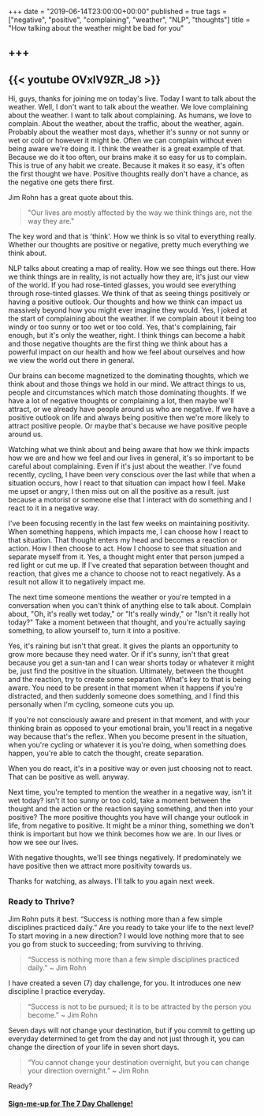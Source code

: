 +++
date = "2019-06-14T23:00:00+00:00"
published = true
tags = ["negative", "positive", "complaining", "weather", "NLP", "thoughts"]
title = "How talking about the weather might be bad for you"

+++
---  
{{< youtube OVxlV9ZR_J8 >}}
--- 

Hi, guys, thanks for joining me on today's live. Today I want to talk about the weather. Well, I don't want to talk about the weather. We love complaining about the weather. I want to talk about complaining. As humans, we love to complain. About the weather, about the traffic, about the weather, again. Probably about the weather most days, whether it's sunny or not sunny or wet or cold or however it might be. Often we can complain without even being aware we're doing it. I think the weather is a great example of that. Because we do it too often, our brains make it so easy for us to complain.
This is true of any habit we create. Because it makes it so easy, it's often the first thought we have. Positive thoughts really don't have a chance, as the negative one gets there
first. 

Jim Rohn has a great quote about this.

> "Our lives are mostly affected by the way we think things are, not the way they are."

The key word and that is 'think'. How we think is so vital to everything really. Whether our thoughts are positive or negative, pretty much everything we think about.

NLP talks about creating a map of reality. How we see things out there. How we think things are in reality, is not actually how they are, it's just our view of the world. If you had rose-tinted glasses, you would see everything through rose-tinted glasses. We think of that as seeing things positively or having a positive outlook. Our thoughts and how we think can impact us massively beyond how you might ever imagine they would. Yes, I joked at the start of complaining about the weather. If we complain about it being too windy or too sunny or too wet or too cold. Yes, that's complaining, fair enough, but it's only the weather, right. I think things can become a habit and those negative thoughts are the first thing we think about has a powerful impact on our health and how we feel about ourselves and how we view the world out there in general.

Our brains can become magnetized to the dominating thoughts, which we think about and those things we hold in our mind. We attract things to us, people and circumstances which match those dominating thoughts. If we have a lot of negative thoughts or complaining a lot, then maybe we'll attract, or we already have people around us who are negative. If we have a positive outlook on life and always being positive then we're more likely to attract positive people. Or maybe that's because we have positive people around us.

Watching what we think about and being aware that how we think impacts how we are and how we feel and our lives in general, it's so important to be careful about complaining. Even if it's just about the weather. I've found recently, cycling, I have been very conscious over the last while that when a situation occurs, how I react to that situation can impact how I feel. Make me upset or angry, I then miss out on all the positive as a result. just because a motorist or someone else that I interact with do something and I react to it in a negative way.

I've been focusing recently in the last few weeks on maintaining positivity. When something happens, which impacts me, I can choose how I react to that situation. That thought enters my head and becomes a reaction or action. How I then choose to act.  How I choose to see that situation and separate myself from it. Yes, a thought might enter that person jumped a red light or cut me up. If I've created that separation between thought and reaction, that gives me a chance to choose not to react negatively. As a result not allow it to negatively impact me.

The next time someone mentions the weather or you're tempted in a conversation when you can't think of anything else to talk about. Complain about, "Oh, it's really wet today," or "It's really windy," or "Isn't it really hot today?" Take a moment between that thought, and you're actually saying something, to allow yourself to, turn it into a positive.

Yes, it's raining but isn't that great. It gives the plants an opportunity to grow more because they need water. Or if it's sunny, isn't that great because you get a sun-tan and I can wear shorts today or whatever it might be, just find the positive in the situation. Ultimately, between the thought and the reaction, try to create some separation. What's key to that is being aware. You need to be present in that moment when it happens if you're distracted, and then suddenly someone does something, and I find this personally when I'm cycling, someone cuts you up.

If you're not consciously aware and present in that moment, and with your thinking brain as opposed to your emotional brain, you'll react in a negative way because that's the reflex. When you become present in the situation, when you're cycling or whatever it is you're doing, when something does happen, you're able to catch the thought, create separation.

When you do react, it's in a positive way or even just choosing not to react. That can be positive as well. anyway.

Next time, you're tempted to mention the weather in a negative way, isn't it wet today? isn't it too sunny or too cold, take a moment between the thought and the action or the reaction saying something, and then into your positive? The more positive thoughts you have will change your outlook in life, from negative to positive. It might be a minor thing, something we don't think is important but how we think becomes how we are. In our lives or how we see our lives.

With negative thoughts, we'll see things negatively. If predominately we have positive then we attract more positivity towards us.

Thanks for watching, as always. I'll talk to you again next week.

### Ready to Thrive?

Jim Rohn puts it best. “Success is nothing more than a few simple disciplines practiced daily.” Are you ready to take your life to the next level? To start moving in a new direction? I would love nothing more that to see you go from stuck to succeeding; from surviving to thriving.

> “Success is nothing more than a few simple disciplines practiced daily.” ~ Jim Rohn

I have created a seven (7) day challenge, for you. It introduces one new discipline I practice everyday.

> “Success is not to be pursued; it is to be attracted by the person you become.” ~ Jim Rohn

Seven days will not change your destination, but if you commit to getting up everyday determined to get from the day and not just through it, you can change the direction of your life in seven short days.

> “You cannot change your destination overnight, but you can change your direction overnight.” ~ Jim Rohn

Ready?


#### [Sign-me-up for The 7 Day Challenge!](https://fearextinguishers.com/)